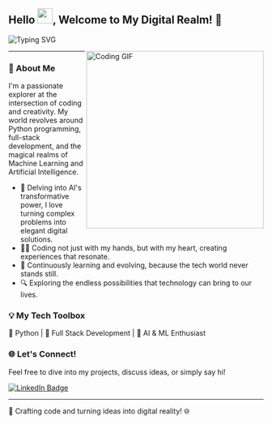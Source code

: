 ## Hello <img src="https://github.com/TheDudeThatCode/TheDudeThatCode/blob/master/Assets/wave.gif" width="30px">, Welcome to My Digital Realm! 🌟
![Typing SVG](https://readme-typing-svg.herokuapp.com?font=Crimson-Bold&size=35&color=red&center=true&vCenter=true&width=1000&height=110&lines=Python+AI+Alchemist;AI+Tech+Strategist;Full-Stack+Visionary;ML+System+Innovator;Tech+Solution+Architect)

<img align="right" alt="Coding GIF" src="https://media.giphy.com/media/7VzgMsB6FLCilwS30v/giphy-downsized-large.gif" width="350px" />

---

### 🚀 About Me
I'm a passionate explorer at the intersection of coding and creativity. My world revolves around Python programming, full-stack development, and the magical realms of Machine Learning and Artificial Intelligence.

- 🧠 Delving into AI's transformative power, I love turning complex problems into elegant digital solutions.
- 👨‍💻 Coding not just with my hands, but with my heart, creating experiences that resonate.
- 🌱 Continuously learning and evolving, because the tech world never stands still.
- 🔍 Exploring the endless possibilities that technology can bring to our lives.

### 💡 My Tech Toolbox
🐍 Python | 🔗 Full Stack Development | 🤖 AI & ML Enthusiast

### 🌐 Let's Connect!
Feel free to dive into my projects, discuss ideas, or simply say hi!

[![LinkedIn Badge](https://img.icons8.com/bubbles/50/000000/linkedin.png)](www.linkedin.com/in/atul7107)


---

💼 Crafting code and turning ideas into digital reality! 🌐
